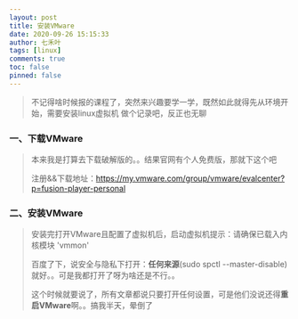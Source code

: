 ```yaml
---
layout: post
title: 安装VMware
date: 2020-09-26 15:15:33
author: 七禾叶
tags: [linux]
comments: true
toc: false
pinned: false
---
```


> 不记得啥时候报的课程了，突然来兴趣要学一学，既然如此就得先从环境开始，需要安装linux虚拟机
> 做个记录吧，反正也无聊

### 一、下载VMware
> 本来我是打算去下载破解版的。。结果官网有个人免费版，那就下这个吧
> 
>注册&&下载地址：https://my.vmware.com/group/vmware/evalcenter?p=fusion-player-personal
> 
### 二、安装VMware
> 安装完打开VMware且配置了虚拟机后，启动虚拟机提示：请确保已载入内核模块 'vmmon'
> 
> 百度了下，说安全与隐私下打开：**任何来源**(sudo spctl --master-disable)就好。。可是我都打开了呀为啥还是不行。。
>
> 这个时候就要说了，所有文章都说只要打开任何设置，可是他们没说还得**重启VMware**啊。。搞我半天，晕倒了
